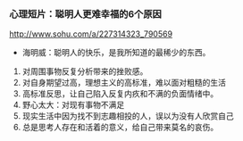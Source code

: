 ### 心理短片：聪明人更难幸福的6个原因
http://www.sohu.com/a/227314323_790569
- 海明威：聪明人的快乐，是我所知道的最稀少的东西。
1. 对周围事物反复分析带来的挫败感。
2. 对自身期望过高，理想主义的高标准，难以面对粗糙的生活
3. 高标准反思，让自己陷入反复内疚和不满的负面情绪中。
4. 野心太大：对现有事物不满足
5. 现实生活中因为找不到志趣相投的人，误以为没有人欣赏自己
6. 总是思考人存在和活着的意义，给自己带来莫名的哀伤。